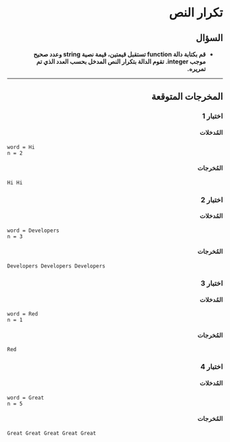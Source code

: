 # <div dir="rtl">تكرار النص</div>

## <div dir="rtl">السؤال</div>

<ul dir="rtl">
<li>
<b>
قم بكتابة دالة function تستقبل قيمتين، قيمة نصية string وعدد صحيح موجب integer. تقوم الدالة بتكرار النص المدخل بحسب العدد الذي تم تمريره.
</b>
</li>
</ul>

---

## <div dir="rtl">المخرجات المتوقعة</div>

### <div dir="rtl">اختبار 1</div>

#### <div dir="rtl">المُدخلات</div>

```text
word = Hi
n = 2
```

#### <div dir="rtl">المُخرجات</div>

```text
Hi Hi
```

### <div dir="rtl">اختبار 2</div>

#### <div dir="rtl">المُدخلات</div>

```text
word = Developers
n = 3
```

#### <div dir="rtl">المُخرجات</div>

```text
Developers Developers Developers
```

### <div dir="rtl">اختبار 3</div>

#### <div dir="rtl">المُدخلات</div>

```text
word = Red
n = 1
```

#### <div dir="rtl">المُخرجات</div>

```text
Red
```

### <div dir="rtl">اختبار 4</div>

#### <div dir="rtl">المُدخلات</div>

```text
word = Great
n = 5
```

#### <div dir="rtl">المُخرجات</div>

```text
Great Great Great Great Great
```